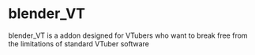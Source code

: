 # blender_VT
blender_VT is  a addon designed for VTubers who want to break free from the limitations of standard VTuber software

